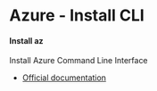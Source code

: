 # Azure - Install CLI

#### Install az
Install Azure Command Line Interface
- [Official documentation](https://docs.microsoft.com/en-us/cli/azure/install-azure-cli?view=azure-cli-latest)

